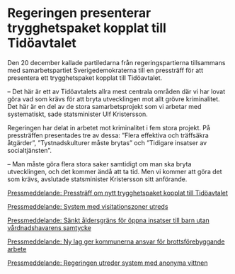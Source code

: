 # Regeringen presenterar trygghetspaket kopplat till Tidöavtalet

Den 20 december kallade partiledarna från regeringspartierna tillsammans med samarbetspartiet Sverigedemokraterna till en pressträff för att presentera ett trygghetspaket kopplat till Tidöavtalet.


– Det här är ett av Tidöavtalets allra mest centrala områden där vi har lovat göra vad som krävs för att bryta utvecklingen mot allt grövre kriminalitet. Det här är en del av de stora samarbetsprojekt som vi arbetar med systematiskt, sade statsminister Ulf Kristersson.

Regeringen har delat in arbetet mot kriminalitet i fem stora projekt. På pressträffen presentades tre av dessa: ”Flera effektiva och träffsäkra åtgärder”, ”Tystnadskulturer måste brytas” och ”Tidigare insatser av socialtjänsten”.

– Man måste göra flera stora saker samtidigt om man ska bryta utvecklingen, och det kommer ändå att ta tid. Men vi kommer att göra det som krävs, avslutade statsminister Kristersson sitt anförande.

[Pressmeddelande: Pressträff om nytt trygghetspaket kopplat till Tidöavtalet](/pressmeddelanden/2022/12/presstraff-om-nytt-trygghetspaket-kopplat-till-tidoavtalet/)

[Pressmeddelande: System med visitationszoner utreds](/pressmeddelanden/2022/12/system-med-visitationszoner-utreds/)

[Pressmeddelande: Sänkt åldersgräns för öppna insatser till barn utan vårdnadshavarens samtycke](/pressmeddelanden/2022/12/sankt-aldersgrans-for-oppna-insatser-till-barn-utan-vardnadshavarens-samtycke/)

[Pressmeddelande: Ny lag ger kommunerna ansvar för brottsförebyggande arbete](/pressmeddelanden/2022/12/ny-lag-ger-kommunerna-ansvar-for-brottsforebyggande-arbete/)

[Pressmeddelande: Regeringen utreder system med anonyma vittnen](/pressmeddelanden/2022/12/regeringen-utreder-system-med-anonyma-vittnen/)
